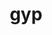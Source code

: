 ---
category: 3-letters
denotation: null
name: gyp
reference_link: https://www.etymonline.com/word/gyp
root_language: null
root_name: null
title: gyp
type: free
word_sums:
- respelling: gyp
  sum: 'Gyp + '
---